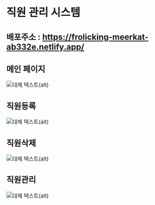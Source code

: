 # 직원 관리 시스템
배포주소 : https://frolicking-meerkat-ab332e.netlify.app/
---
## 메인 페이지
![대체 텍스트(alt)](이미지_소스_URL "이미지 설명(title)")
## 직원등록
![대체 텍스트(alt)](이미지_소스_URL "이미지 설명(title)")
## 직원삭제
![대체 텍스트(alt)](이미지_소스_URL "이미지 설명(title)")
## 직원관리
![대체 텍스트(alt)](이미지_소스_URL "이미지 설명(title)")